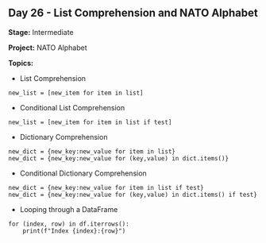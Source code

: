 ## Day 26 - List Comprehension and NATO Alphabet

**Stage:** Intermediate

**Project:** NATO Alphabet

**Topics:**
* List Comprehension

``
new_list = [new_item for item in list]
``
* Conditional List Comprehension

```new_list = [new_item for item in list if test]```
* Dictionary Comprehension

```
new_dict = {new_key:new_value for item in list}
new_dict = {new_key:new_value for (key,value) in dict.items()}
```
* Conditional Dictionary Comprehension
```
new_dict = {new_key:new_value for item in list if test}
new_dict = {new_key:new_value for (key,value) in dict.items() if test}
```
* Looping through a DataFrame
```
for (index, row) in df.iterrows():
    print(f"Index {index}:{row}")
```